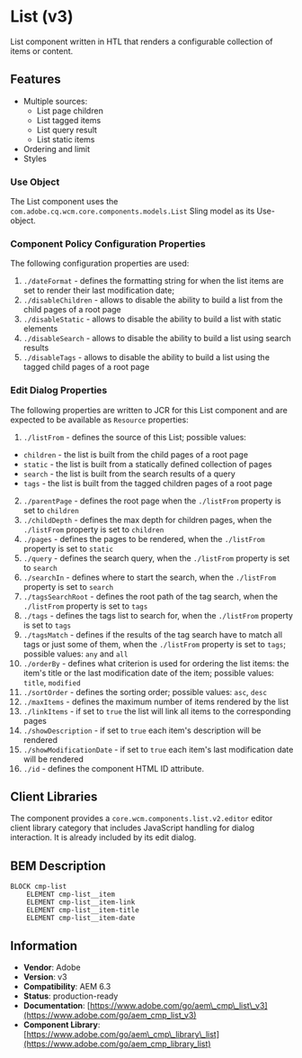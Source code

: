<!--
Copyright 2021 Adobe

Licensed under the Apache License, Version 2.0 (the "License");
you may not use this file except in compliance with the License.
You may obtain a copy of the License at

    http://www.apache.org/licenses/LICENSE-2.0

Unless required by applicable law or agreed to in writing, software
distributed under the License is distributed on an "AS IS" BASIS,
WITHOUT WARRANTIES OR CONDITIONS OF ANY KIND, either express or implied.
See the License for the specific language governing permissions and
limitations under the License.
-->
List (v3)
====
List component written in HTL that renders a configurable collection of items or content.

## Features
* Multiple sources:
  * List page children
  * List tagged items
  * List query result
  * List static items
* Ordering and limit
* Styles

### Use Object
The List component uses the `com.adobe.cq.wcm.core.components.models.List` Sling model as its Use-object.

### Component Policy Configuration Properties
The following configuration properties are used:

1. `./dateFormat` - defines the formatting string for when the list items are set to render their last modification date;
2. `./disableChildren` - allows to disable the ability to build a list from the child pages of a root page
3. `./disableStatic` - allows to disable the ability to build a list with static elements
4. `./disableSearch` - allows to disable the ability to build a list using search results
5. `./disableTags` - allows to disable the ability to build a list using the tagged child pages of a root page

### Edit Dialog Properties
The following properties are written to JCR for this List component and are expected to be available as `Resource` properties:

1. `./listFrom` - defines the source of this List; possible values:
  * `children` - the list is built from the child pages of a root page
  * `static` - the list is built from a statically defined collection of pages
  * `search` - the list is built from the search results of a query
  * `tags` - the list is built from the tagged children pages of a root page
2. `./parentPage` - defines the root page when the `./listFrom` property is set to `children`
3. `./childDepth` - defines the max depth for children pages, when the `./listFrom` property is set to `children`
4. `./pages` - defines the pages to be rendered, when the `./listFrom` property is set to `static`
5. `./query` - defines the search query, when the `./listFrom` property is set to `search`
6. `./searchIn` - defines where to start the search, when the `./listFrom` property is set to `search`
7. `./tagsSearchRoot` - defines the root path of the tag search, when the `./listFrom` property is set to `tags`
8. `./tags` - defines the tags list to search for, when the `./listFrom` property is set to `tags`
9. `./tagsMatch` - defines if the results of the tag search have to match all tags or just some of them,
when the `./listFrom` property is set to `tags`; possible values: `any` and `all`
10. `./orderBy` - defines what criterion is used for ordering the list items: the item's title or the
last modification date of the item; possible values: `title`, `modified`
11. `./sortOrder` - defines the sorting order; possible values: `asc`, `desc`
12. `./maxItems` - defines the maximum number of items rendered by the list
13. `./linkItems` - if set to `true` the list will link all items to the corresponding pages
14. `./showDescription` - if set to `true` each item's description will be rendered
15. `./showModificationDate` - if set to `true` each item's last modification date will be rendered
16. `./id` - defines the component HTML ID attribute.

## Client Libraries
The component provides a `core.wcm.components.list.v2.editor` editor client library category that includes JavaScript
handling for dialog interaction. It is already included by its edit dialog.

## BEM Description
```
BLOCK cmp-list
    ELEMENT cmp-list__item
    ELEMENT cmp-list__item-link
    ELEMENT cmp-list__item-title
    ELEMENT cmp-list__item-date
```

## Information
* **Vendor**: Adobe
* **Version**: v3
* **Compatibility**: AEM 6.3
* **Status**: production-ready
* **Documentation**: [https://www.adobe.com/go/aem\_cmp\_list\_v3](https://www.adobe.com/go/aem_cmp_list_v3)
* **Component Library**: [https://www.adobe.com/go/aem\_cmp\_library\_list](https://www.adobe.com/go/aem_cmp_library_list)
